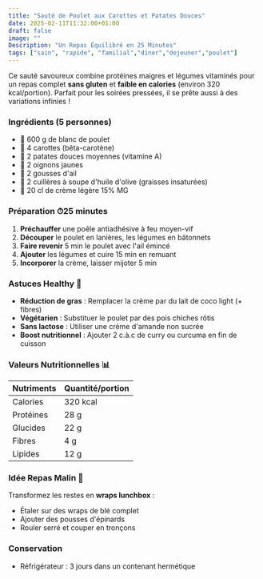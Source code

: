 ```yaml
---
title: "Sauté de Poulet aux Carottes et Patates Douces"
date: 2025-02-11T11:32:00+01:00
draft: false
image: ""
Description: "Un Repas Équilibré en 25 Minutes"
tags: ["sain", "rapide", "familial","diner","dejeuner","poulet"]
---
```


Ce sauté savoureux combine protéines maigres et légumes vitaminés pour un repas complet **sans gluten** et **faible en calories** (environ 320 kcal/portion). Parfait pour les soirées pressées, il se prête aussi à des variations infinies !

### **Ingrédients** (5 personnes)
- 🍗 600 g de blanc de poulet
- 🥕 4 carottes (bêta-carotène)
- 🍠 2 patates douces moyennes (vitamine A)
- 🧅 2 oignons jaunes
- 🧄 2 gousses d'ail
- 🥄 2 cuillères à soupe d'huile d'olive (graisses insaturées)
- 🥛 20 cl de crème légère 15% MG

### **Préparation** ⏱25 minutes
1. **Préchauffer** une poêle antiadhésive à feu moyen-vif
2. **Découper** le poulet en lanières, les légumes en bâtonnets
3. **Faire revenir** 5 min le poulet avec l'ail émincé
4. **Ajouter** les légumes et cuire 15 min en remuant
5. **Incorporer** la crème, laisser mijoter 5 min

### **Astuces Healthy** 🌿
- **Réduction de gras** : Remplacer la crème par du lait de coco light (+ fibres)
- **Végétarien** : Substituer le poulet par des pois chiches rôtis
- **Sans lactose** : Utiliser une crème d'amande non sucrée
- **Boost nutritionnel** : Ajouter 2 c.à.c de curry ou curcuma en fin de cuisson

### **Valeurs Nutritionnelles** 📊
| Nutriments | Quantité/portion |
|------------|------------------|
| Calories   | 320 kcal         |
| Protéines  | 28 g             |
| Glucides   | 22 g             |
| Fibres     | 4 g              |
| Lipides    | 12 g             |

### **Idée Repas Malin** 🍱
Transformez les restes en **wraps lunchbox** :
- Étaler sur des wraps de blé complet
- Ajouter des pousses d'épinards
- Rouler serré et couper en tronçons

### **Conservation**
- Réfrigérateur : 3 jours dans un contenant hermétique


